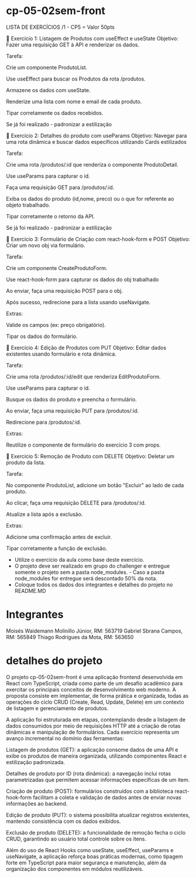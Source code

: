 # cp-05-02sem-front 
LISTA DE EXERCÍCIOS /1   - CP5 = Valor 50pts

🧪 Exercício 1: Listagem de Produtos com useEffect e useState
Objetivo: Fazer uma requisição GET à API e renderizar os dados.

Tarefa:

Crie um componente ProdutoList.

Use useEffect para buscar os Produtos da rota /produtos.

Armazene os dados com useState.

Renderize uma lista com nome e email de cada produto.

Tipar corretamente os dados recebidos.

Se já foi realizado - padronizar a estilização


🧪 Exercício 2: Detalhes do produto com useParams
Objetivo: Navegar para uma rota dinâmica e buscar dados específicos utilizando Cards estilizados

Tarefa:

Crie uma rota /produtos/:id que renderiza o componente ProdutoDetail.

Use useParams para capturar o id.

Faça uma requisição GET para /produtos/:id.

Exiba os dados do produto (id,nome, preco) ou o que for referente ao objeto trabalhado.

Tipar corretamente o retorno da API.


Se já foi realizado - padronizar a estilização


🧪 Exercício 3: Formulário de Criação com react-hook-form e POST
Objetivo: Criar um novo obj via formulário.

Tarefa:

Crie um componente CreateProdutoForm.

Use react-hook-form para capturar os dados do obj trabalhado

Ao enviar, faça uma requisição POST para o obj.

Após sucesso, redirecione para a lista usando useNavigate.

Extras:

Valide os campos (ex: preço obrigatório).

Tipar os dados do formulário.

🧪 Exercício 4: Edição de Produtos com PUT
Objetivo: Editar dados existentes usando formulário e rota dinâmica.

Tarefa:

Crie uma rota /produtos/:id/edit que renderiza EditProdutoForm.

Use useParams para capturar o id.

Busque os dados do produto e preencha o formulário.

Ao enviar, faça uma requisição PUT para /produtos/:id.

Redirecione para /produtos/:id.

Extras:

Reutilize o componente de formulário do exercício 3 com props.

🧪 Exercício 5: Remoção de Produto com DELETE
Objetivo: Deletar um produto da lista.

Tarefa:

No componente ProdutoList, adicione um botão "Excluir" ao lado de cada produto.

Ao clicar, faça uma requisição DELETE para /produtos/:id.

Atualize a lista após a exclusão.

Extras:

Adicione uma confirmação antes de excluir.

Tipar corretamente a função de exclusão.

- Utilize o exercício da aula como base deste exercício.
- O projeto deve ser realizado em grupo do challenger e entregue somente o projeto sem a pasta node_modules. - Caso a pasta node_modules for entregue será descontado 50% da nota.
- Coloque todos os dados dos integrantes e detalhes do projeto no README.MD


# Integrantes
Moisés Waidemann Molinillo Júnior, RM: 563719 
Gabriel Sbrana Campos, RM: 565849 
Thiago Rodrigues da Mota, RM: 563650

 # detalhes do projeto
O projeto cp-05-02sem-front é uma aplicação frontend desenvolvida em React com TypeScript, criada como parte de um desafio acadêmico para exercitar os principais conceitos de desenvolvimento web moderno. A proposta consiste em implementar, de forma prática e organizada, todas as operações do ciclo CRUD (Create, Read, Update, Delete) em um contexto de listagem e gerenciamento de produtos.

A aplicação foi estruturada em etapas, contemplando desde a listagem de dados consumidos por meio de requisições HTTP até a criação de rotas dinâmicas e manipulação de formulários. Cada exercício representa um avanço incremental no domínio das ferramentas:

Listagem de produtos (GET): a aplicação consome dados de uma API e exibe os produtos de maneira organizada, utilizando componentes React e estilização padronizada.

Detalhes de produto por ID (rota dinâmica): a navegação inclui rotas parametrizadas que permitem acessar informações específicas de um item.

Criação de produto (POST): formulários construídos com a biblioteca react-hook-form facilitam a coleta e validação de dados antes de enviar novas informações ao backend.

Edição de produto (PUT): o sistema possibilita atualizar registros existentes, mantendo consistência com os dados exibidos.

Exclusão de produto (DELETE): a funcionalidade de remoção fecha o ciclo CRUD, garantindo ao usuário total controle sobre os itens.

Além do uso de React Hooks como useState, useEffect, useParams e useNavigate, a aplicação reforça boas práticas modernas, como tipagem forte em TypeScript para maior segurança e manutenção, além da organização dos componentes em módulos reutilizáveis.
